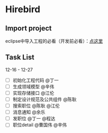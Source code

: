 # Hirebird

## Import project

eclipse中导入工程的必看（开发前必看）：[点这里](https://github.com/m1688/Hirebird/wiki/%E5%AF%BC%E5%85%A5%E5%B7%A5%E7%A8%8B%E5%88%B0ADT%E7%9A%84%E6%AD%A5%E9%AA%A4%EF%BC%88%E5%BF%85%E7%9C%8B%EF%BC%89)


## Task List

12-16 - 12-27
 - [ ] 初始化工程代码 @丁一
 - [ ] 生成领域模型 @辛伟
 - [ ] 实现存储接口 @江伦 
 - [ ] 制定设计规范及公共组件 @陈耿
 - [ ] 搜索职位 @陈耿 @江伦
 - [ ] 消息通知 @余乐
 - [ ] 发职位 @丁一 @程达
 - [ ] 职位detail @曹国伟 @辛伟

